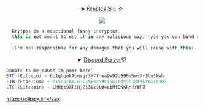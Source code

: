  <p style="text-align: center;"align="center">➤ <a href="https://github.com/RemoteTool/Kryptos/blob/main/Kryptos.py">Kryptos Src</a> ☆</p>


<p style="text-align: center;"align="center"> <img src= https://static.wikia.nocookie.net/powerlisting/images/d/d2/Gravity_Falls_Bill_Cipher_Deer_Teeth.gif/revision/latest?cb=20200324015050>
  
```csharp
  Krytpos is a eductional funny encrypter,
  this is not meant to use it in any malicious way. (yes you can bind other viruses to it.)
  
  (I'm not responsible for any damages that you will cause with this).
```
  
<p style="text-align: center;"align="center">☛ <a href="https://discord.gg/logger">Discord Server</a>♡</p>



```csharp
Donate to me cause im poor here: 
BTC (Bitcoin) ~ bc1qhqmk0qmsqr3y77rea9w92d896m5mx3r3tm5kwh
ETH (Etherium) ~ 0x5d0FB6C61C99e8B59c15D1Fde3bb80912A47B30E
LTC (Litecoin) ~ LMHbc9XF5Hj73ZGx9UU4abMfEKKRnHYUTJ
```
https://clippy.link/sex
